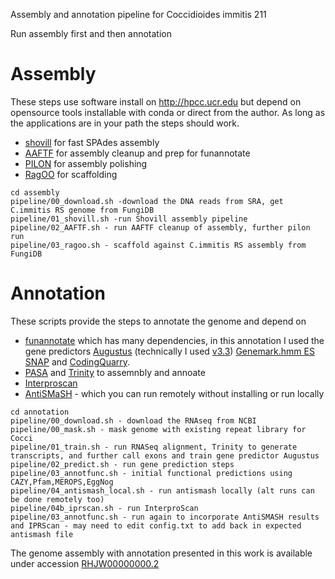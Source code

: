 Assembly and annotation pipeline for Coccidioides immitis 211

Run assembly first and then annotation

Assembly
=====
These steps use software install on http://hpcc.ucr.edu but depend on opensource tools installable with conda or direct from the author. As long as the applications are in your path the steps should work. 

* [shovill](https://github.com/tseemann/shovill) for fast SPAdes assembly
* [AAFTF](https://github.com/stajichlab/AAFTF) for assembly cleanup and prep for funannotate
* [PILON](https://github.com/broadinstitute/pilon/wiki) for assembly polishing
* [RagOO](https://github.com/malonge/RaGOO) for scaffolding
```
cd assembly
pipeline/00_download.sh -download the DNA reads from SRA, get C.immitis RS genome from FungiDB
pipeline/01_shovill.sh -run Shovill assembly pipeline
pipeline/02_AAFTF.sh - run AAFTF cleanup of assembly, further pilon run
pipeline/03_ragoo.sh - scaffold against C.immitis RS assembly from FungiDB
```

Annotation
=====
These scripts provide the steps to annotate the genome and depend on 
* [funannotate](https://github.com/nextgenusfs/funannotate) which has many dependencies, in this annotation I used the gene predictors [Augustus](https://github.com/Gaius-Augustus/Augustus) (technically I used [v3.3](http://bioinf.uni-greifswald.de/augustus/binaries/old/)) [Genemark.hmm ES](http://exon.gatech.edu/GeneMark/gmes_instructions.html) [SNAP](https://github.com/KorfLab/SNAP) and [CodingQuarry](https://sourceforge.net/projects/codingquarry/).
* [PASA](https://pasapipeline.github.io/) and [Trinity](http://trinityrnaseq.github.io/) to assemnbly and annoate 
* [Interproscan](https://github.com/ebi-pf-team/interproscan/wiki/HowToRun)
* [AntiSMaSH](https://fungismash.secondarymetabolites.org/) - which you can run remotely without installing or run locally
```
cd annotation
pipeline/00_download.sh - download the RNAseq from NCBI
pipeline/00_mask.sh - mask genome with existing repeat library for Cocci
pipeline/01_train.sh - run RNASeq alignment, Trinity to generate transcripts, and further call exons and train gene predictor Augustus
pipeline/02_predict.sh - run gene prediction steps
pipeline/03_annotfunc.sh - initial functional predictions using CAZY,Pfam,MEROPS,EggNog
pipeline/04_antismash_local.sh - run antismash locally (alt runs can be done remotely too)
pipeline/04b_iprscan.sh - run InterproScan
pipeline/03_annotfunc.sh - run again to incorporate AntiSMASH results and IPRScan - may need to edit config.txt to add back in expected antismash file
```

The genome assembly with annotation presented in this work is available under accession [RHJW00000000.2](https://www.ncbi.nlm.nih.gov/nuccore/RHJW00000000.2/)
